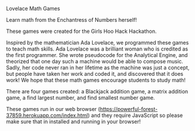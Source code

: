 Lovelace Math Games

Learn math from the Enchantress of Numbers herself!

These games were created for the Girls Hoo Hack Hackathon.

Inspired by the mathematician Ada Lovelace, we programmed these games to teach math skills.
Ada Lovelace was a brilliant woman who is credited as the first programmer. She wrote pseudocode for the Analytical Engine, and theorized that one day such a machine would be able to compose music.
Sadly, her code never ran in her lifetime as the machine was just a concept, but people have taken her work and coded it, and discovered that it does work!
We hope that these math games encourage students to study math!

There are four games created: a Blackjack addition game, a matrix addition game, a find largest number, and find smallest number game.

These games run in our web browser (https://powerful-forest-37859.herokuapp.com/index.html) and they require JavaScript so please make sure that in installed and running in your browser!
